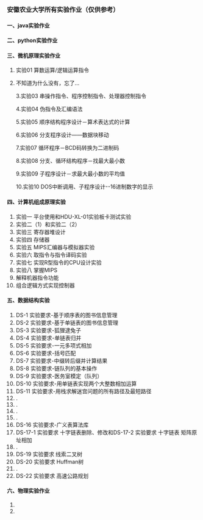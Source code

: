### 安徽农业大学所有实验作业（仅供参考）
#### 一、java实验作业

#### 二、python实验作业

#### 三、微机原理实验作业

1. 实验01 算数运算/逻辑运算指令
2. 不知道为什么没有，忘了...

   3.实验03 串操作指令、程序控制指令、处理器控制指令

   4.实验04 伪指令及汇编语法

   5.实验05 顺序结构程序设计－算术表达式的计算

   6.实验06 分支程序设计――数据块移动

   7.实验07 循环程序－BCD码转换为二进制码

   8.实验08 分支、循环结构程序－找最大最小数

   9.实验09 子程序设计－求最大最小数的平均值

   10.实验10 DOS中断调用、子程序设计--16进制数字的显示

#### 四、计算机组成原理实验

1. 实验一 平台使用和HDU-XL-01实验板卡测试实验
2. 实验二（1）和实验二（2）
3. 实验三 寄存器堆设计
4. 实验四 存储器
5. 实验五 MIPS汇编器与模拟器实验
6. 实验六 取指令与指令译码实验
7. 实验七 实现R型指令的CPU设计实验
8. 实验八 掌握MIPS
9. 解释机器指令功能
10. 组合逻辑方式实现控制器

#### 五、数据结构实验

1. DS-1 实验要求-基于顺序表的图书信息管理
2. DS-2 实验要求-基于单链表的图书信息管理
3. DS-3 实验要求-狐狸逮兔子
4. DS-4 实验要求-单链表归并
5. DS-5 实验要求-一元多项式相加
6. DS-6 实验要求-括号匹配
7. DS-7 实验要求-中缀转后缀并计算结果
8. DS-8 实验要求-链队列的基本操作
9. DS-9 实验要求-医务室模定（队列）
10. DS-10 实验要求-用单链表实现两个大整数相加运算
11. DS-11 实验要求-用栈求解迷宫问题的所有路径及最短路径
12. .
13. .
14. .
15. .
16. DS-16 实验要求-广义表算法库
17. DS-17-1 实验要求 十字链表删除、修改和DS-17-2 实验要求 十字链表 矩阵原址相加
18. .
19. DS-19 实验要求 线索二叉树
20. DS-20 实验要求 Huffman树
21. .
22. DS-22 实验要求 高速公路规划

#### 六、物理实验作业

1. 
2. 

